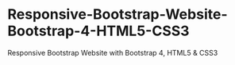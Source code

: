 # Responsive-Bootstrap-Website-Bootstrap-4-HTML5-CSS3
Responsive Bootstrap Website with Bootstrap 4, HTML5 &amp; CSS3
